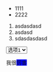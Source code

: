 
- 1111
- 2222

1. asdasdasd
2. asdasd
3. sdasdasdasd

<div>
	<select>
		<option>选项1</option>
		<option>选项2</option>
		<option>选项3</option>
	</select>
</div>

我很<span style="background-color: blue;">厉害</span>



